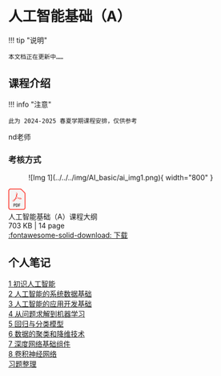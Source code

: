 # 人工智能基础（A）

!!! tip "说明"

    本文档正在更新中……

## 课程介绍

!!! info "注意"

    此为 2024-2025 春夏学期课程安排，仅供参考

nd老师

### 考核方式

<figure markdown="span">
  ![Img 1](../../../img/AI_basic/ai_img1.png){ width="800" }
</figure>

<div class="hq-card hq-file-block" markdown="1">
<div class="file-icon"><img src="../../../img/pdf.svg" style="height: 3em;"></div>
<div class="hq-file-body">
<div class="hq-file-title">人工智能基础（A）课程大纲</div>
<div class="hq-file-meta">703 KB | 14 page</div>
</div>
<a class="hq-down-button" target="_blank" href="../../../file/AI_basic/ai_doc1.pdf" markdown="1">:fontawesome-solid-download: 下载</a>
</div>

## 个人笔记

[1 初识人工智能](./ch1.md)<br/>
[2 人工智能的系统数据基础](./ch2.md)<br/>
[3 人工智能的应用开发基础](./ch3.md)<br/>
[4 从问题求解到机器学习](./ch4.md)<br/>
[5 回归与分类模型](./ch5.md)<br/>
[6 数据的聚类和降维技术](./ch6.md)<br/>
[7 深度网络基础组件](./ch7.md)<br/>
[8 卷积神经网络](./ch8.md)<br/>
[习题整理](./exercise.md)
